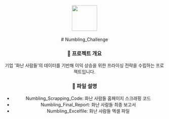 <div align="center">
<h1>  <img width="80" src="https://velog.velcdn.com/images/injiwon/post/7593c6dd-94f5-4548-b772-42db890d1c92/image.png"></h1>
# Numbling_Challenge

### 📂 프로젝트 개요
기업 '화난 사람들'의 데이터를 기반해 이익 상승을 위한 프라이싱 전략을 수립하는 프로젝트입니다.



### 📂 파일 설명
- Numbling_Scrapping_Code: 화난 사람들 홈페이지 스크래핑 코드
- Numbling_Final_Report: 화난 사람들 최종 보고서
- Numbling_Excelfile: 화난 사람들 엑셀 파일
